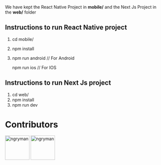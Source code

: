 We have kept the React Native Project in **mobile/** and the Next Js Project in the **web/** folder

## Instructions to run React Native project

1. cd mobile/
2. npm install
3. npm run android   // For Android

   npm run ios       // For IOS


## Instructions to run Next Js project

1. cd web/
2. npm install 
3. npm run dev


# Contributors
<a href="https://github.com/chandana105"><img src="https://avatars.githubusercontent.com/u/39641650?v=4" title="ngryman" width="80" height="80"></a>
<a href="https://github.com/GilbishKosma"><img src="https://avatars.githubusercontent.com/u/35146877?v=4" title="ngryman" width="80" height="80"></a>
